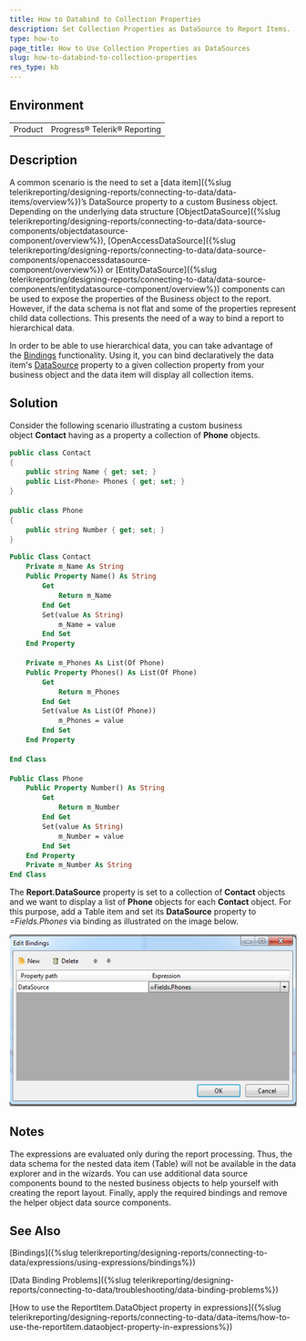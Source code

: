 ```yaml
---
title: How to Databind to Collection Properties
description: Set Collection Properties as DataSource to Report Items. 
type: how-to
page_title: How to Use Collection Properties as DataSources
slug: how-to-databind-to-collection-properties
res_type: kb
---
```


## Environment

<table>
    <tbody>
	    <tr>
	    	<td>Product</td>
	    	<td>Progress® Telerik® Reporting</td>
	    </tr>
    </tbody>
</table>
 
## Description  

A common scenario is the need to set a [data item]({%slug telerikreporting/designing-reports/connecting-to-data/data-items/overview%})’s DataSource property to a custom Business object. Depending on the underlying data structure [ObjectDataSource]({%slug telerikreporting/designing-reports/connecting-to-data/data-source-components/objectdatasource-component/overview%}), [OpenAccessDataSource]({%slug telerikreporting/designing-reports/connecting-to-data/data-source-components/openaccessdatasource-component/overview%}) or [EntityDataSource]({%slug telerikreporting/designing-reports/connecting-to-data/data-source-components/entitydatasource-component/overview%}) components can be used to expose the properties of the Business object to the report. However, if the data schema is not flat and some of the properties represent child data collections. This presents the need of a way to bind a report to hierarchical data.
 
In order to be able to use hierarchical data, you can take advantage of the [Bindings](/api/Telerik.Reporting.ReportItemBase.html#Telerik_Reporting_ReportItemBase_Bindings) functionality. Using it, you can bind declaratively the data item's [DataSource](/api/Telerik.Reporting.DataItem.html#Telerik_Reporting_DataItem_DataSource) property to a given collection property from your business object and the data item will display all collection items.
 
## Solution

Consider the following scenario illustrating a custom business object **Contact** having as a property a collection of **Phone** objects. 
 
````cs
public class Contact
{
    public string Name { get; set; }
    public List<Phone> Phones { get; set; }       
}
 
public class Phone
{
    public string Number { get; set; }
}
````
````vb
Public Class Contact
    Private m_Name As String   
    Public Property Name() As String
        Get
            Return m_Name
        End Get
        Set(value As String)
            m_Name = value
        End Set
    End Property
    
    Private m_Phones As List(Of Phone)
    Public Property Phones() As List(Of Phone)
        Get
            Return m_Phones
        End Get
        Set(value As List(Of Phone))
            m_Phones = value
        End Set
    End Property
     
End Class
 
Public Class Phone
    Public Property Number() As String
        Get
            Return m_Number
        End Get
        Set(value As String)
            m_Number = value
        End Set
    End Property
    Private m_Number As String
End Class
```` 
    
The **Report.DataSource** property is set to a collection of **Contact** objects and we want to display a list of **Phone** objects for each **Contact** object. For this purpose, add a Table item and set its **DataSource** property to *=Fields.Phones* via binding as illustrated on the image below. 

 ![Bindings](resources/bindings.png)

## Notes

The expressions are evaluated only during the report processing. Thus, the data schema for the nested data item (Table) will not be available in the data explorer and in the wizards. You can use additional data source components bound to the nested business objects to help yourself with creating the report layout. Finally, apply the required bindings and remove the helper object data source components. 
 
## See Also

[Bindings]({%slug telerikreporting/designing-reports/connecting-to-data/expressions/using-expressions/bindings%})

[Data Binding Problems]({%slug telerikreporting/designing-reports/connecting-to-data/troubleshooting/data-binding-problems%})

[How to use the ReportItem.DataObject property in expressions]({%slug telerikreporting/designing-reports/connecting-to-data/data-items/how-to-use-the-reportitem.dataobject-property-in-expressions%})
